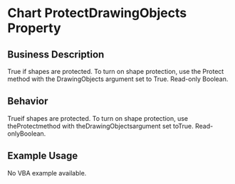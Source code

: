 # Chart ProtectDrawingObjects Property

## Business Description
True if shapes are protected. To turn on shape protection, use the Protect method with the DrawingObjects argument set to True. Read-only Boolean.

## Behavior
Trueif shapes are protected. To turn on shape protection, use theProtectmethod with theDrawingObjectsargument set toTrue. Read-onlyBoolean.

## Example Usage
No VBA example available.